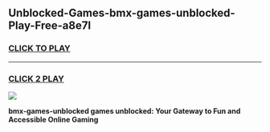 
## Unblocked-Games-bmx-games-unblocked-Play-Free-a8e7l
<h3>
<a href="https://premium76.site?title=bmx-games-unblocked&ref=10A">CLICK TO PLAY</a></h3>
<hr>

<h3>
<a href="https://premium76.site?title=bmx-games-unblocked&ref=10A">CLICK 2 PLAY</a>
  
</h3>

<a href="https://premium76.site?title=bmx-games-unblocked&ref=10A"><img src="https://clearcache.store/games.png"></a>


**bmx-games-unblocked games unblocked: Your Gateway to Fun and Accessible Online Gaming**
